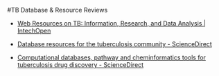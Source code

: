 #TB Database & Resource Reviews
* [Web Resources on TB: Information, Research, and Data Analysis | IntechOpen](https://www.intechopen.com/books/tuberculosis-current-issues-in-diagnosis-and-management/web-resources-on-tb-information-research-and-data-analysis)

* [Database resources for the tuberculosis community - ScienceDirect](https://www.sciencedirect.com/science/article/pii/S147297921200203X?via%3Dihub)

* [Computational databases, pathway and cheminformatics tools for tuberculosis drug discovery - ScienceDirect](https://www.sciencedirect.com/science/article/pii/S0966842X10001939?via%3Dihub)
